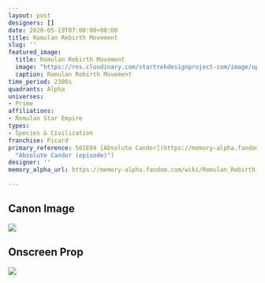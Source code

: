 ```yaml
---
layout: post
designers: []
date: 2020-05-19T07:00:00+00:00
title: Romulan Rebirth Movement
slug: ''
featured_image:
  title: Romulan Rebirth Movement
  image: "https://res.cloudinary.com/startrekdesignproject-com/image/upload/v1589924659/RomulanRebirthMovement.png"
  caption: Romulan Rebirth Movement
time_period: 2300s
quadrants: Alpha
universes:
- Prime
affiliations:
- Romulan Star Empire
types:
- Species & Civilization
franchise: Picard
primary_reference: S01E04 [Absolute Candor](https://memory-alpha.fandom.com/wiki/Absolute_Candor_(episode)
  "Absolute Candor (episode)")
designer: ''
memory_alpha_url: https://memory-alpha.fandom.com/wiki/Romulan_Rebirth_movement

---
```

## Canon Image

![](https://res.cloudinary.com/startrekdesignproject-com/image/upload/v1589924659/RomulanRebirthMovement1.jpg)

## Onscreen Prop

![](https://res.cloudinary.com/startrekdesignproject-com/image/upload/v1589924659/RomulanRebirthMovement_Prop.jpg)